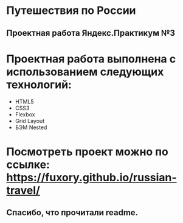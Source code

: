 # Путешествия по России
## Проектная работа Яндекс.Практикум №3

# Проектная работа выполнена с использованием следующих технологий:

- HTML5
- CSS3
- Flexbox
- Grid Layout
- БЭМ Nested

# Посмотреть проект можно по ссылке: https://fuxory.github.io/russian-travel/

## Спасибо, что прочитали readme.
